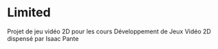 # Limited
Projet de jeu vidéo 2D pour les cours Développement de Jeux Vidéo 2D dispensé par Isaac Pante
